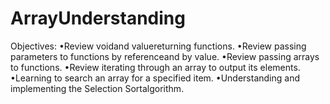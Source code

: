 # ArrayUnderstanding
Objectives:
•Review voidand valuereturning functions.
•Review passing parameters to functions by referenceand by value.
•Review passing arrays to functions.
•Review iterating through an array to output its elements.
•Learning to search an array for a specified item.
•Understanding and implementing the Selection Sortalgorithm.
